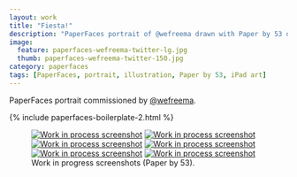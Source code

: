 ```yaml
---
layout: work
title: "Fiesta!"
description: "PaperFaces portrait of @wefreema drawn with Paper by 53 on an iPad."
image: 
  feature: paperfaces-wefreema-twitter-lg.jpg
  thumb: paperfaces-wefreema-twitter-150.jpg
category: paperfaces
tags: [PaperFaces, portrait, illustration, Paper by 53, iPad art]
---
```


PaperFaces portrait commissioned by [@wefreema](http://twitter.com/wefreema).

{% include paperfaces-boilerplate-2.html %}

<figure class="half">
	<a href="{{ site.url }}/images/paperfaces-wefreema-process-1-lg.jpg"><img src="{{ site.url }}/images/paperfaces-wefreema-process-1-600.jpg" alt="Work in process screenshot"></a>
	<a href="{{ site.url }}/images/paperfaces-wefreema-process-2-lg.jpg"><img src="{{ site.url }}/images/paperfaces-wefreema-process-2-600.jpg" alt="Work in process screenshot"></a>
	<a href="{{ site.url }}/images/paperfaces-wefreema-process-3-lg.jpg"><img src="{{ site.url }}/images/paperfaces-wefreema-process-3-600.jpg" alt="Work in process screenshot"></a>
	<a href="{{ site.url }}/images/paperfaces-wefreema-process-4-lg.jpg"><img src="{{ site.url }}/images/paperfaces-wefreema-process-4-600.jpg" alt="Work in process screenshot"></a>
	<a href="{{ site.url }}/images/paperfaces-wefreema-process-5-lg.jpg"><img src="{{ site.url }}/images/paperfaces-wefreema-process-5-600.jpg" alt="Work in process screenshot"></a>
	<a href="{{ site.url }}/images/paperfaces-wefreema-process-6-lg.jpg"><img src="{{ site.url }}/images/paperfaces-wefreema-process-6-600.jpg" alt="Work in process screenshot"></a>
	<figcaption>Work in progress screenshots (Paper by 53).</figcaption>
</figure>